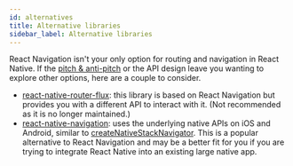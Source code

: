 ```yaml
---
id: alternatives
title: Alternative libraries
sidebar_label: Alternative libraries
---
```


React Navigation isn't your only option for routing and navigation in React Native. If the [pitch & anti-pitch](pitch.md) or the API design leave you wanting to explore other options, here are a couple to consider.

- [react-native-router-flux](https://github.com/aksonov/react-native-router-flux): this library is based on React Navigation but provides you with a different API to interact with it. (Not recommended as it is no longer maintained.)
- [react-native-navigation](https://github.com/wix/react-native-navigation): uses the underlying native APIs on iOS and Android, similar to [createNativeStackNavigator](native-stack-navigator.md). This is a popular alternative to React Navigation and may be a better fit for you if you are trying to integrate React Native into an existing large native app.
